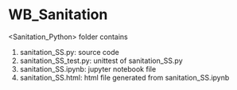 # WB_Sanitation
<Sanitation_Python> folder contains
1. sanitation_SS.py: source code
2. sanitation_SS_test.py: unittest of sanitation_SS.py
3. sanitation_SS.ipynb: jupyter notebook file
4. sanitation_SS.html: html file generated from sanitation_SS.ipynb
